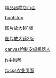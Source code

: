 <a href="https://1358294049.github.io/feng/js+%E5%93%8D%E5%BA%94%E5%BC%8F/index.html">精品蛋糕店页面</a>


<a href="https://1358294049.github.io/feng/响应式排版/Bootstrap.html">bootstop</a>


<a href="https://1358294049.github.io/feng/图片放大镜/zoom.html">图片放大镜1版</a>


<a href="https://1358294049.github.io/feng/图片放大镜/zoom01.html">图片放大镜2版</a>


<a href="https://1358294049.github.io/feng/安卓机器人/canvas.html">canvas绘制安卓机器人</a>


<a href="https://1358294049.github.io/feng/手风琴/text.html">js手风琴</a>


<a href="https://1358294049.github.io/feng/纯css农业/css.html
">纯css农业页面</a>
